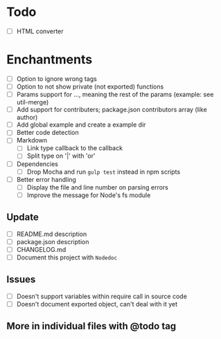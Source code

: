 # Todo
- [ ] HTML converter

# Enchantments

- [ ] Option to ignore wrong tags
- [ ] Option to not show private (not exported) functions
- [ ] Params support for ..., meaning the rest of the params (example: see util-merge)
- [ ] Add support for contributers; package.json contributors array (like author)
- [ ] Add global example and create a example dir
- [ ] Better code detection
- [ ] Markdown
  - [ ] Link type callback to the callback
  - [ ] Split type on '|' with 'or'
- [ ] Dependencies
  - [ ] Drop Mocha and run ```gulp test``` instead in npm scripts
- [ ] Better error handling
  - [ ] Display the file and line number on parsing errors
  - [ ] Improve the message for Node's fs module

## Update
- [ ] README.md description
- [ ] package.json description
- [ ] CHANGELOG.md
- [ ] Document this project with ```Nodedoc```

## Issues
- [ ] Doesn't support variables within require call in source code
- [ ] Doesn't document exported object, can't deal with it yet

## More in individual files with @todo tag
